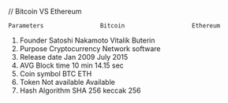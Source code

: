 // Bitcoin VS Ethereum

    Parameters                Bitcoin                   Ethereum

1. Founder                Satoshi Nakamoto            Vitalik Buterin
2. Purpose               Cryptocurrency               Network software
3. Release date          Jan 2009                     July 2015
4. AVG Block time         10 min                       14.15 sec
5. Coin symbol             BTC                          ETH
6. Token                 Not available                 Available
7. Hash Algorithm        SHA 256                       keccak 256